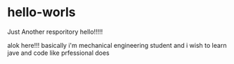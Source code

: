 # hello-worls
Just Another resporitory
hello!!!!!

alok here!!! basically i'm mechanical engineering student 
and i wish to learn jave and code like prfessional does


